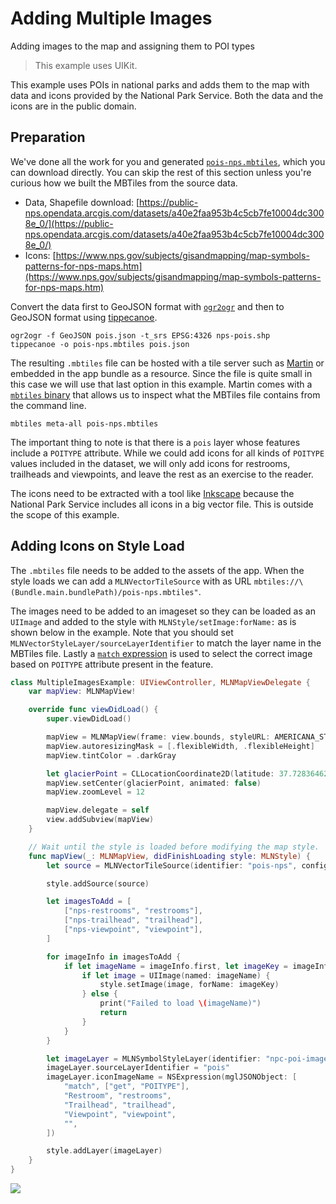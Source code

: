 # Adding Multiple Images

Adding images to the map and assigning them to POI types

> This example uses UIKit.

This example uses POIs in national parks and adds them to the map with data and icons provided by the National Park Service. Both the data and the icons are in the public domain.

## Preparation

We've done all the work for you and generated [`pois-nps.mbtiles`](https://maplibre-native.s3.eu-central-1.amazonaws.com/ios-swift-example-app-resources/pois-nps.mbtiles), which you can download directly.
You can skip the rest of this section unless you're curious how we built the MBTiles from the source data.

- Data, Shapefile download: [https://public-nps.opendata.arcgis.com/datasets/a40e2faa953b4c5cb7fe10004dc3008e_0/](https://public-nps.opendata.arcgis.com/datasets/a40e2faa953b4c5cb7fe10004dc3008e_0/)
- Icons: [https://www.nps.gov/subjects/gisandmapping/map-symbols-patterns-for-nps-maps.htm](https://www.nps.gov/subjects/gisandmapping/map-symbols-patterns-for-nps-maps.htm)

Convert the data first to GeoJSON format with [`ogr2ogr`](https://gdal.org/programs/ogr2ogr.html) and then to GeoJSON format using [tippecanoe](https://github.com/felt/tippecanoe).

```
ogr2ogr -f GeoJSON pois.json -t_srs EPSG:4326 nps-pois.shp
tippecanoe -o pois-nps.mbtiles pois.json
```

The resulting `.mbtiles` file can be hosted with a tile server such as [Martin](https://martin.maplibre.org/) or embedded in the app bundle as a resource. Since the file is quite small in this case we will use that last option in this example. Martin comes with a [`mbtiles` binary](https://maplibre.org/martin/mbtiles-meta.html) that allows us to inspect what the MBTiles file contains from the command line.

```
mbtiles meta-all pois-nps.mbtiles
```

The important thing to note is that there is a `pois` layer whose features include a `POITYPE` attribute. While we could add icons for all kinds of `POITYPE` values included in the dataset, we will only add icons for restrooms, trailheads and viewpoints, and leave the rest as an exercise to the reader.

The icons need to be extracted with a tool like [Inkscape](https://inkscape.org/) because the National Park Service includes all icons in a big vector file. This is outside the scope of this example.

## Adding Icons on Style Load

The `.mbtiles` file needs to be added to the assets of the app. When the style loads we can add a ``MLNVectorTileSource`` with as URL `mbtiles://\(Bundle.main.bundlePath)/pois-nps.mbtiles"`.

The images need to be added to an imageset so they can be loaded as an `UIImage` and added to the style with ``MLNStyle/setImage:forName:`` as is shown below in the example. Note that you should set ``MLNVectorStyleLayer/sourceLayerIdentifier`` to match the layer name in the MBTiles file. Lastly a [`match` expression](https://maplibre.org/maplibre-style-spec/expressions/#match) is used to select the correct image based on `POITYPE` attribute present in the feature. 

<!-- include-example(MultipleImagesExample) -->

```swift
class MultipleImagesExample: UIViewController, MLNMapViewDelegate {
    var mapView: MLNMapView!

    override func viewDidLoad() {
        super.viewDidLoad()

        mapView = MLNMapView(frame: view.bounds, styleURL: AMERICANA_STYLE)
        mapView.autoresizingMask = [.flexibleWidth, .flexibleHeight]
        mapView.tintColor = .darkGray

        let glacierPoint = CLLocationCoordinate2D(latitude: 37.72836462778902, longitude: -119.57352616838511)
        mapView.setCenter(glacierPoint, animated: false)
        mapView.zoomLevel = 12

        mapView.delegate = self
        view.addSubview(mapView)
    }

    // Wait until the style is loaded before modifying the map style.
    func mapView(_: MLNMapView, didFinishLoading style: MLNStyle) {
        let source = MLNVectorTileSource(identifier: "pois-nps", configurationURL: URL(string: "mbtiles://\(Bundle.main.bundlePath)/pois-nps.mbtiles")!)

        style.addSource(source)

        let imagesToAdd = [
            ["nps-restrooms", "restrooms"],
            ["nps-trailhead", "trailhead"],
            ["nps-viewpoint", "viewpoint"],
        ]

        for imageInfo in imagesToAdd {
            if let imageName = imageInfo.first, let imageKey = imageInfo.last {
                if let image = UIImage(named: imageName) {
                    style.setImage(image, forName: imageKey)
                } else {
                    print("Failed to load \(imageName)")
                    return
                }
            }
        }

        let imageLayer = MLNSymbolStyleLayer(identifier: "npc-poi-images", source: source)
        imageLayer.sourceLayerIdentifier = "pois"
        imageLayer.iconImageName = NSExpression(mglJSONObject: [
            "match", ["get", "POITYPE"],
            "Restroom", "restrooms",
            "Trailhead", "trailhead",
            "Viewpoint", "viewpoint",
            "",
        ])

        style.addLayer(imageLayer)
    }
}
```

![](MultipleImagesExample.png)